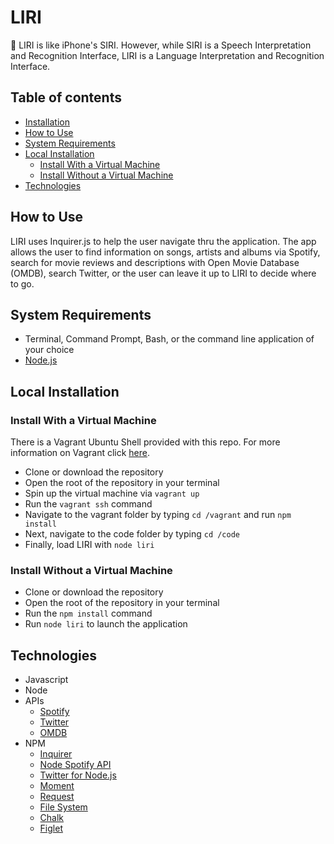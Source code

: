 # LIRI
🤖 LIRI is like iPhone's SIRI. However, while SIRI is a Speech Interpretation and Recognition Interface, LIRI is a Language Interpretation and Recognition Interface.


## Table of contents
  * [Installation](#installation)  
  * [How to Use](#how-to)
  * [System Requirements](#requirements)
  * [Local Installation](#installation)
    * [Install With a Virtual Machine](#vm-installation)
    * [Install Without a Virtual Machine](#regular-installation)
  * [Technologies](#technologies)

## <a name="how-to"></a> How to Use
LIRI uses Inquirer.js to help the user navigate thru the application. The app allows the user to find information on songs, artists and albums via Spotify, search for movie reviews and descriptions with Open Movie Database (OMDB), search Twitter, or the user can leave it up to LIRI to decide where to go.

## <a name="requirements"></a> System Requirements
- Terminal, Command Prompt, Bash, or the command line application of your choice
- [Node.js](https://nodejs.org/en/download/)

## <a name="installation"></a> Local Installation
### <a name="vm-installation"></a> Install With a Virtual Machine
There is a Vagrant Ubuntu Shell provided with this repo. For more information on Vagrant click [here](https://www.vagrantup.com/intro/getting-started/).
- Clone or download the repository
- Open the root of the repository in your terminal
- Spin up the virtual machine via `vagrant up`
- Run the `vagrant ssh` command
- Navigate to the vagrant folder by typing `cd /vagrant` and run `npm install`
- Next, navigate to the code folder by typing `cd /code`
- Finally, load LIRI with `node liri`

### <a name="regular-installation"></a> Install Without a Virtual Machine
- Clone or download the repository
- Open the root of the repository in your terminal
- Run the `npm install` command
- Run `node liri` to launch the application

## <a name="technologies"></a> Technologies
- Javascript
- Node
- APIs
    - [Spotify](https://developer.spotify.com/documentation/web-api/)
    - [Twitter](https://developer.twitter.com/en/docs.html)
    - [OMDB](http://www.omdbapi.com/)        
- NPM
    - [Inquirer](https://www.npmjs.com/package/inquirer)    
    - [Node Spotify API](https://www.npmjs.com/package/node-spotify-api)  
    - [Twitter for Node.js](https://www.npmjs.com/package/twitter)  
    - [Moment](https://www.npmjs.com/package/moment)
    - [Request](https://www.npmjs.com/package/request)
    - [File System](https://www.npmjs.com/package/file-system)
    - [Chalk](https://www.npmjs.com/package/chalk)
    - [Figlet](https://www.npmjs.com/package/figlet)


